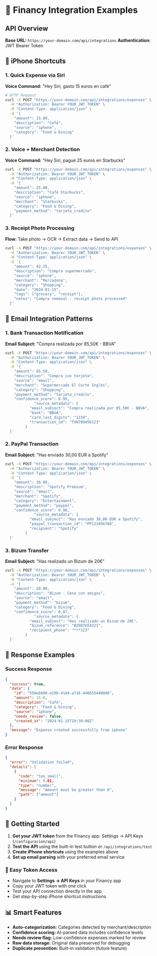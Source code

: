 # 📱 Financy Integration Examples

## API Overview

**Base URL:** `https://your-domain.com/api/integrations`
**Authentication:** JWT Bearer Token

## 🍎 iPhone Shortcuts

### 1. Quick Expense via Siri

**Voice Command:** "Hey Siri, gasto 15 euros en café"

```bash
# HTTP Request
curl -X POST "https://your-domain.com/api/integrations/expenses" \
  -H "Authorization: Bearer YOUR_JWT_TOKEN" \
  -H "Content-Type: application/json" \
  -d '{
    "amount": 15.00,
    "description": "Café",
    "source": "iphone",
    "category": "Food & Dining"
  }'
```

### 2. Voice + Merchant Detection

**Voice Command:** "Hey Siri, pagué 25 euros en Starbucks"

```bash
curl -X POST "https://your-domain.com/api/integrations/expenses" \
  -H "Authorization: Bearer YOUR_JWT_TOKEN" \
  -H "Content-Type: application/json" \
  -d '{
    "amount": 25.00,
    "description": "Café Starbucks",
    "source": "iphone",
    "merchant": "Starbucks",
    "category": "Food & Dining",
    "payment_method": "tarjeta_credito"
  }'
```

### 3. Receipt Photo Processing

**Flow:** Take photo → OCR → Extract data → Send to API

```bash
curl -X POST "https://your-domain.com/api/integrations/expenses" \
  -H "Authorization: Bearer YOUR_JWT_TOKEN" \
  -H "Content-Type: application/json" \
  -d '{
    "amount": 42.35,
    "description": "Compra supermercado",
    "source": "iphone",
    "merchant": "Mercadona",
    "category": "Shopping",
    "date": "2024-01-15",
    "tags": ["grocery", "receipt"],
    "notes": "Compra semanal - receipt photo processed"
  }'
```

## 📧 Email Integration Patterns

### 1. Bank Transaction Notification

**Email Subject:** "Compra realizada por 85,50€ - BBVA"

```bash
curl -X POST "https://your-domain.com/api/integrations/expenses" \
  -H "Authorization: Bearer YOUR_JWT_TOKEN" \
  -H "Content-Type: application/json" \
  -d '{
    "amount": 85.50,
    "description": "Compra con tarjeta",
    "source": "email",
    "merchant": "Supermercado El Corte Inglés",
    "category": "Shopping",
    "payment_method": "tarjeta_credito",
    "confidence_score": 0.95,
             "source_metadata": {
           "email_subject": "Compra realizada por 85,50€ - BBVA",
           "bank": "BBVA",
           "card_last_digits": "1234",
           "transaction_id": "TXN789456123"
         }
  }'
```

### 2. PayPal Transaction

**Email Subject:** "Has enviado 30,00 EUR a Spotify"

```bash
curl -X POST "https://your-domain.com/api/integrations/expenses" \
  -H "Authorization: Bearer YOUR_JWT_TOKEN" \
  -H "Content-Type: application/json" \
  -d '{
    "amount": 30.00,
    "description": "Spotify Premium",
    "source": "email",
    "merchant": "Spotify",
    "category": "Entertainment",
    "payment_method": "paypal",
    "confidence_score": 0.98,
             "source_metadata": {
           "email_subject": "Has enviado 30,00 EUR a Spotify",
           "paypal_transaction_id": "PP123456789",
           "recipient": "Spotify"
         }
  }'
```

### 3. Bizum Transfer

**Email Subject:** "Has realizado un Bizum de 20€"

```bash
curl -X POST "https://your-domain.com/api/integrations/expenses" \
  -H "Authorization: Bearer YOUR_JWT_TOKEN" \
  -H "Content-Type: application/json" \
  -d '{
    "amount": 20.00,
    "description": "Bizum - Cena con amigos",
    "source": "email",
    "payment_method": "bizum",
    "category": "Food & Dining",
    "confidence_score": 0.87,
             "source_metadata": {
           "email_subject": "Has realizado un Bizum de 20€",
           "bizum_reference": "BZ987654321",
           "recipient_phone": "***123"
         }
  }'
```

## 🔄 Response Examples

### Success Response

```json
{
  "success": true,
  "data": {
    "id": "550e8400-e29b-41d4-a716-446655440000",
    "amount": 15.0,
    "description": "Café",
    "category": "Food & Dining",
    "source": "iphone",
    "needs_review": false,
    "created_at": "2024-01-15T10:30:00Z"
  },
  "message": "Expense created successfully from iphone"
}
```

### Error Response

```json
{
  "error": "Validation failed",
  "details": [
    {
      "code": "too_small",
      "minimum": 0.01,
      "type": "number",
      "message": "Amount must be greater than 0",
      "path": ["amount"]
    }
  ]
}
```

## 🚀 Getting Started

1. **Get your JWT token** from the Financy app: Settings → API Keys (`/configuracion/api`)
2. **Test the API** using the built-in test button or `/api/integrations/test`
3. **Create iPhone shortcuts** using the examples above
4. **Set up email parsing** with your preferred email service

### 📱 Easy Token Access

- Navigate to **Settings → API Keys** in your Financy app
- Copy your JWT token with one click
- Test your API connection directly in the app
- Get step-by-step iPhone shortcut instructions

## 📊 Smart Features

- **Auto-categorization:** Categories detected by merchant/description
- **Confidence scoring:** AI-parsed data includes confidence levels
- **Needs review flag:** Low-confidence expenses marked for review
- **Raw data storage:** Original data preserved for debugging
- **Duplicate prevention:** Built-in validation (future feature)

